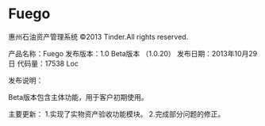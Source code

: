 Fuego
=====
惠州石油资产管理系统
©2013 Tinder.All rights reserved.

产品名称：Fuego
发布版本：1.0 Beta版本 （1.0.20）
发布日期：2013年10月29日
代码量：17538 Loc

发布说明：

Beta版本包含主体功能，用于客户初期使用。

主要更新：
1.实现了实物资产验收功能模块。
2.完成部分问题的修正。
